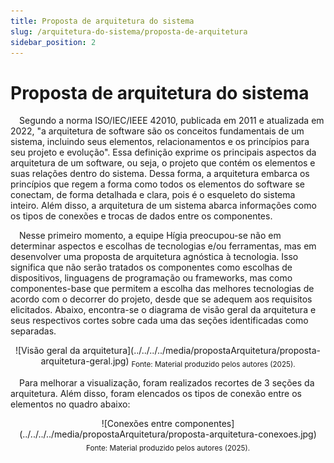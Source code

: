 ```yaml
---
title: Proposta de arquitetura do sistema
slug: /arquitetura-do-sistema/proposta-de-arquitetura
sidebar_position: 2
---
```


# Proposta de arquitetura do sistema

&emsp;Segundo a norma ISO/IEC/IEEE 42010, publicada em 2011 e atualizada em 2022, "a arquitetura de software são os conceitos fundamentais de um sistema, incluindo seus elementos, relacionamentos e os princípios para seu projeto e evolução". Essa definição exprime os principais aspectos da arquitetura de um software, ou seja, o projeto que contém os elementos e suas relações dentro do sistema. Dessa forma, a arquitetura embarca os princípios que regem a forma como todos os elementos do software se conectam, de forma detalhada e clara, pois é o esqueleto do sistema inteiro. Além disso, a arquitetura de um sistema abarca informações como os tipos de conexões e trocas de dados entre os componentes.

&emsp;Nesse primeiro momento, a equipe Hígia preocupou-se não em determinar aspectos e escolhas de tecnologias e/ou ferramentas, mas em desenvolver uma proposta de arquitetura agnóstica à tecnologia. Isso significa que não serão tratados os componentes como escolhas de dispositivos, linguagens de programação ou frameworks, mas como componentes-base que permitem a escolha das melhores tecnologias de acordo com o decorrer do projeto, desde que se adequem aos requisitos elicitados. Abaixo, encontra-se o diagrama de visão geral da arquitetura e seus respectivos cortes sobre cada uma das seções identificadas como separadas.

<div align="center">
![Visão geral da arquitetura](../../../../media/propostaArquitetura/proposta-arquitetura-geral.jpg)
<sub>Fonte: Material produzido pelos autores (2025).</sub>
</div>

&emsp;Para melhorar a visualização, foram realizados recortes de 3 seções da arquitetura. Além disso, foram elencados os tipos de conexão entre os elementos no quadro abaixo:

<div align="center">
![Conexões entre componentes](../../../../media/propostaArquitetura/proposta-arquitetura-conexoes.jpg)
<sub>Fonte: Material produzido pelos autores (2025).</sub>
</div>